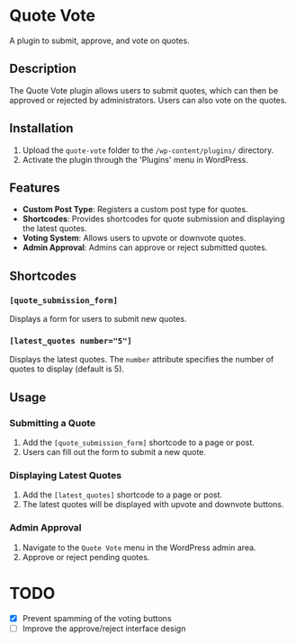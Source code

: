 # Quote Vote

A plugin to submit, approve, and vote on quotes.

## Description

The Quote Vote plugin allows users to submit quotes, which can then be approved or rejected by administrators. Users can also vote on the quotes.

## Installation

1. Upload the `quote-vote` folder to the `/wp-content/plugins/` directory.
2. Activate the plugin through the 'Plugins' menu in WordPress.

## Features

- **Custom Post Type**: Registers a custom post type for quotes.
- **Shortcodes**: Provides shortcodes for quote submission and displaying the latest quotes.
- **Voting System**: Allows users to upvote or downvote quotes.
- **Admin Approval**: Admins can approve or reject submitted quotes.

## Shortcodes

### `[quote_submission_form]`

Displays a form for users to submit new quotes.

### `[latest_quotes number="5"]`

Displays the latest quotes. The `number` attribute specifies the number of quotes to display (default is 5).

## Usage

### Submitting a Quote

1. Add the `[quote_submission_form]` shortcode to a page or post.
2. Users can fill out the form to submit a new quote.

### Displaying Latest Quotes

1. Add the `[latest_quotes]` shortcode to a page or post.
2. The latest quotes will be displayed with upvote and downvote buttons.

### Admin Approval

1. Navigate to the `Quote Vote` menu in the WordPress admin area.
2. Approve or reject pending quotes.

# TODO
* [x] Prevent spamming of the voting buttons
* [ ] Improve the approve/reject interface design
